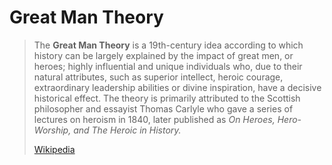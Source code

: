 # Great Man Theory

> The **Great Man Theory** is a 19th-century idea according to which history can be largely explained by the impact of great men, or heroes; highly influential and unique individuals who, due to their natural attributes, such as superior intellect, heroic courage, extraordinary leadership abilities or divine inspiration, have a decisive historical effect. The theory is primarily attributed to the Scottish philosopher and essayist Thomas Carlyle who gave a series of lectures on heroism in 1840, later published as _On Heroes, Hero-Worship, and The Heroic in History._
>
> [Wikipedia](https://en.wikipedia.org/wiki/Great%20man%20theory)